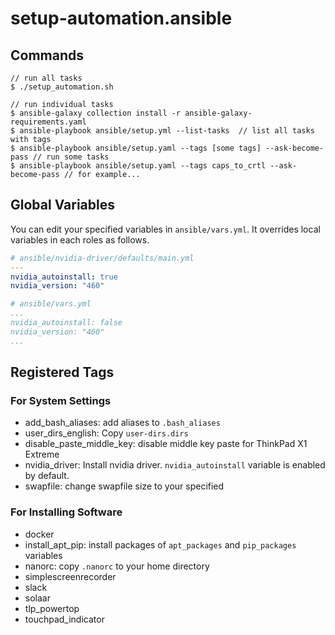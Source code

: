 # setup-automation.ansible

## Commands
```
// run all tasks
$ ./setup_automation.sh

// run individual tasks
$ ansible-galaxy collection install -r ansible-galaxy-requirements.yaml
$ ansible-playbook ansible/setup.yml --list-tasks  // list all tasks with tags
$ ansible-playbook ansible/setup.yaml --tags [some tags] --ask-become-pass // run some tasks
$ ansible-playbook ansible/setup.yaml --tags caps_to_crtl --ask-become-pass // for example...
```

## Global Variables
You can edit your specified variables in `ansible/vars.yml`.
It overrides local variables in each roles as follows.

``` yaml
# ansible/nvidia-driver/defaults/main.yml
---
nvidia_autoinstall: true
nvidia_version: "460"
```

``` yaml
# ansible/vars.yml
...
nvidia_autoinstall: false
nvidia_version: "460"
...
```

## Registered Tags

### For System Settings

- add_bash_aliases: add aliases to `.bash_aliases`
- user_dirs_english: Copy `user-dirs.dirs`
- disable_paste_middle_key: disable middle key paste for ThinkPad X1 Extreme
- nvidia_driver: Install nvidia driver. `nvidia_autoinstall` variable is enabled by default.
- swapfile: change swapfile size to your specified

### For Installing Software

- docker
- install_apt_pip: install packages of `apt_packages` and `pip_packages` variables
- nanorc: copy `.nanorc` to your home directory
- simplescreenrecorder
- slack
- solaar
- tlp_powertop
- touchpad_indicator
